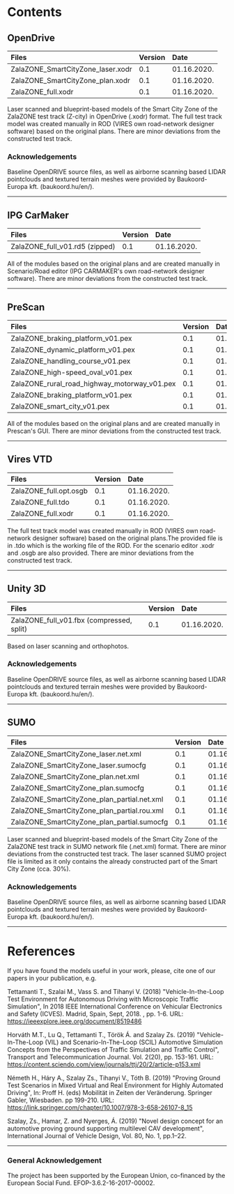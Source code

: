 ﻿# Contents
## OpenDrive

| Files  | Version  | Date |
| :------------ |:---------------|:-----|
| ZalaZONE_SmartCityZone_laser.xodr     | 0.1 | 01.16.2020. |
| ZalaZONE_SmartCityZone_plan.xodr     | 0.1 | 01.16.2020. |
| ZalaZONE_full.xodr     | 0.1 | 01.16.2020. |

Laser scanned and blueprint-based models of the Smart City Zone of the ZalaZONE test track (Z-city) in OpenDrive (.xodr) format. The full test track model was created manually in ROD (VIRES own road-network designer software) based on the original plans. There are minor deviations from the constructed test track.

### Acknowledgements
Baseline OpenDRIVE source files, as well as airborne scanning based LIDAR pointclouds and textured terrain meshes were provided by Baukoord-Europa kft. (baukoord.hu/en/).

***

## IPG CarMaker

| Files  | Version  | Date |
| :------------ |:---------------|:-----|
| ZalaZONE_full_v01.rd5 (zipped)     | 0.1 | 01.16.2020. |

All of the modules based on the original plans and are created manually in Scenario/Road editor (IPG CARMAKER's own road-network designer software). There are minor deviations from the constructed test track.

***

## PreScan

| Files  | Version  | Date |
| :------------ |:---------------|:-----|
| ZalaZONE_braking_platform_v01.pex     | 0.1 | 01.16.2020. |
| ZalaZONE_dynamic_platform_v01.pex     | 0.1 | 01.16.2020. |
| ZalaZONE_handling_course_v01.pex     | 0.1 | 01.16.2020. |
| ZalaZONE_high-speed_oval_v01.pex     | 0.1 | 01.16.2020. |
| ZalaZONE_rural_road_highway_motorway_v01.pex     | 0.1 | 01.16.2020. |
| ZalaZONE_braking_platform_v01.pex     | 0.1 | 01.16.2020. |
| ZalaZONE_smart_city_v01.pex     | 0.1 | 01.16.2020. |


All of the modules based on the original plans and are created manually in Prescan's GUI. There are minor deviations from the constructed test track.

***

## Vires VTD

| Files  | Version  | Date |
| :------------ |:---------------|:-----|
| ZalaZONE_full.opt.osgb     | 0.1 | 01.16.2020. |
| ZalaZONE_full.tdo     | 0.1 | 01.16.2020. |
| ZalaZONE_full.xodr     | 0.1 | 01.16.2020. |

The full test track model was created manually in ROD (VIRES own road-network designer software) based on the original plans.The provided file is in .tdo which is the working file of the ROD. For the scenario editor .xodr and .osgb are also provided. There are minor deviations from the constructed test track. 

***

## Unity 3D

| Files  | Version  | Date |
| :------------ |:---------------|:-----|
| ZalaZONE_full_v01.fbx (compressed, split)     | 0.1 | 01.16.2020. |


Based on laser scanning and orthophotos.

### Acknowledgements
Baseline OpenDRIVE source files, as well as airborne scanning based LIDAR pointclouds and textured terrain meshes were provided by Baukoord-Europa kft. (baukoord.hu/en/).

***

## SUMO

| Files  | Version  | Date |
| :------------ |:---------------|:-----|
| ZalaZONE_SmartCityZone_laser.net.xml     | 0.1 | 01.16.2020. |
| ZalaZONE_SmartCityZone_laser.sumocfg     | 0.1 | 01.16.2020. |
| ZalaZONE_SmartCityZone_plan.net.xml     | 0.1 | 01.16.2020. |
| ZalaZONE_SmartCityZone_plan.sumocfg     | 0.1 | 01.16.2020. |
| ZalaZONE_SmartCityZone_plan_partial.net.xml     | 0.1 | 01.16.2020. |
| ZalaZONE_SmartCityZone_plan_partial.rou.xml     | 0.1 | 01.16.2020. |
| ZalaZONE_SmartCityZone_plan_partial.sumocfg     | 0.1 | 01.16.2020. |

Laser scanned and blueprint-based models of the Smart City Zone of the ZalaZONE test track in SUMO network file (.net.xml) format. There are minor deviations from the constructed test track. The laser scanned SUMO project file is limited as it only contains the already constructed part of the Smart City Zone (cca. 30%).

### Acknowledgements
Baseline OpenDRIVE source files, as well as airborne scanning based LIDAR pointclouds and textured terrain meshes were provided by Baukoord-Europa kft. (baukoord.hu/en/).

***
# References
If you have found the models useful in your work, please, cite one of our papers in your publication, e.g.

Tettamanti T., Szalai M., Vass S. and Tihanyi V. (2018) "Vehicle-In-the-Loop Test Environment for Autonomous Driving with Microscopic Traffic Simulation", In 2018 IEEE International Conference on Vehicular Electronics and Safety (ICVES). Madrid, Spain, Sept, 2018. , pp. 1-6. 
URL: https://ieeexplore.ieee.org/document/8519486

Horváth M.T., Lu Q., Tettamanti T., Török Á. and Szalay Zs. (2019) "Vehicle-In-The-Loop (VIL) and Scenario-In-The-Loop (SCIL) Automotive Simulation Concepts from the Perspectives of Traffic Simulation and Traffic Control", Transport and Telecommunication Journal. Vol. 2(20), pp. 153-161. 
URL: https://content.sciendo.com/view/journals/ttj/20/2/article-p153.xml

Németh H., Háry A., Szalay Zs., Tihanyi V., Tóth B. (2019) "Proving Ground Test Scenarios in Mixed Virtual and Real Environment for Highly Automated Driving", In: Proff H. (eds) Mobilität in Zeiten der Veränderung. Springer Gabler, Wiesbaden. pp 199-210.
URL: https://link.springer.com/chapter/10.1007/978-3-658-26107-8_15

Szalay, Zs., Hamar, Z. and Nyerges, Á. (2019) "Novel design concept for an automotive proving ground supporting multilevel CAV development", International Journal of Vehicle Design, Vol. 80, No. 1, pp.1–22.

***

### General Acknowledgement
The project has been supported by the European Union, co-financed by the European Social Fund. EFOP-3.6.2-16-2017-00002.

